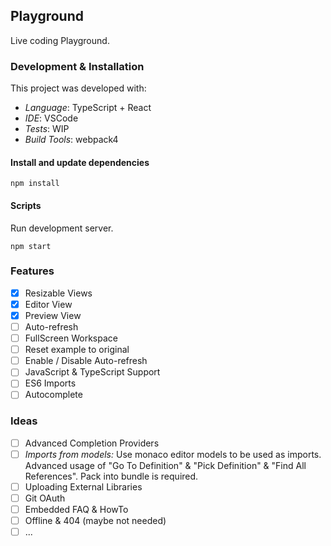 ## Playground

Live coding Playground.

### Development & Installation

This project was developed with:

-   _Language_: TypeScript + React
-   _IDE_: VSCode
-   _Tests_: WIP
-   _Build Tools_: webpack4

#### Install and update dependencies

```
npm install
```

#### Scripts

Run development server.

```
npm start
```

<!-- Run tests, watching updates

```
npm test
``` -->

### Features

-   [x] Resizable Views
-   [x] Editor View
-   [x] Preview View
-   [ ] Auto-refresh
-   [ ] FullScreen Workspace
-   [ ] Reset example to original
-   [ ] Enable / Disable Auto-refresh
-   [ ] JavaScript & TypeScript Support
-   [ ] ES6 Imports
-   [ ] Autocomplete

### Ideas

-   [ ] Advanced Completion Providers
-   [ ] _Imports from models:_ Use monaco editor models to be used as imports. Advanced usage of "Go To Definition" & "Pick Definition" & "Find All References". Pack into bundle is required.
-   [ ] Uploading External Libraries
-   [ ] Git OAuth
-   [ ] Embedded FAQ & HowTo
-   [ ] Offline & 404 (maybe not needed)
-   [ ] ...
